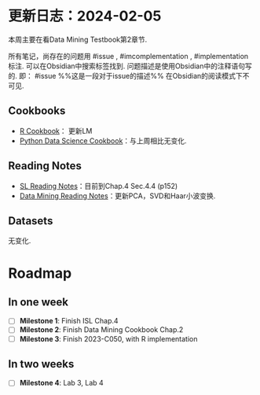 # 更新日志：2024-02-05

本周主要在看Data Mining Testbook第2章节. 

所有笔记，尚存在的问题用 #issue , #imcomplementation , #implementation 标注. 可以在Obsidian中搜索标签找到. 问题描述是使用Obsidian中的注释语句写的. 即： #issue %%这是一段对于issue的描述%% 在Obsidian的阅读模式下不可见.

## Cookbooks

- [R Cookbook](Knowledge%20Base/Cookbooks/R-Cookbook.md)： 更新LM
- [Python Data Science Cookbook](Knowledge%20Base/Cookbooks/Python-data-science-Cookbook.md)：与上周相比无变化.

## Reading Notes

- [SL Reading Notes](Knowledge%20Base/Raw/SL-reading-notes.md)：目前到Chap.4 Sec.4.4 (p152)
- [Data Mining Reading Notes](Knowledge%20Base/Raw/Data-mining-reading-notes.md)：更新PCA，SVD和Haar小波变换.

## Datasets

无变化.

# Roadmap

## In one week
- [ ] **Milestone 1**: Finish ISL Chap.4
- [ ] **Milestone 2**: Finish Data Mining Cookbook Chap.2
- [ ] **Milestone 3**: Finish 2023-C050, with R implementation

## In two weeks
- [ ] **Milestone 4**: Lab 3, Lab 4
